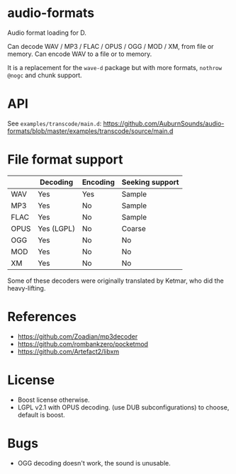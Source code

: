 # audio-formats
Audio format loading for D.

Can decode WAV / MP3 / FLAC / OPUS / OGG / MOD / XM, from file or memory.
Can encode WAV to a file or to memory.

It is a replacement for the `wave-d` package but with more formats, `nothrow @nogc` and chunk support.

# API

See `examples/transcode/main.d`:
https://github.com/AuburnSounds/audio-formats/blob/master/examples/transcode/source/main.d

# File format support

|       | Decoding   | Encoding | Seeking support |
|-------|------------|----------|-----------------|
| WAV   | Yes        | Yes      | Sample          |
| MP3   | Yes        | No       | Sample          |
| FLAC  | Yes        | No       | Sample          |
| OPUS  | Yes (LGPL) | No       | Coarse          |
| OGG   | Yes        | No       | No              |
| MOD   | Yes        | No       | No              |
| XM    | Yes        | No       | No              |


Some of these decoders were originally translated by Ketmar, who did the heavy-lifting.


# References

- https://github.com/Zoadian/mp3decoder
- https://github.com/rombankzero/pocketmod
- https://github.com/Artefact2/libxm


# License

- Boost license otherwise.
- LGPL v2.1 with OPUS decoding.
(use DUB subconfigurations) to choose, default is boost.


# Bugs

- OGG decoding doesn't work, the sound is unusable.